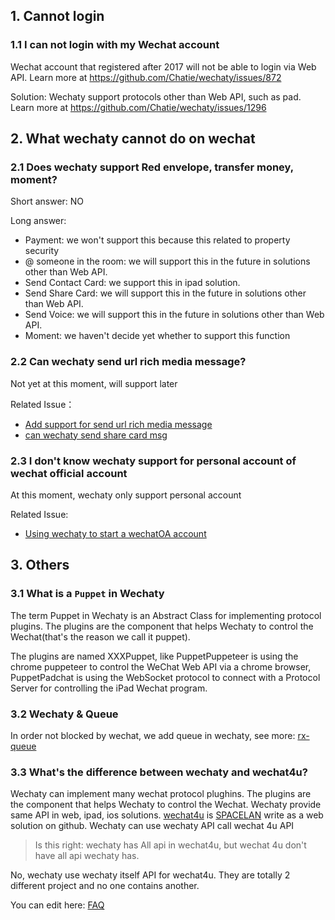 ## 1. Cannot login

### 1.1 I can not login with my Wechat account

Wechat account that registered after 2017 will not be able to login via Web API.  Learn more at <https://github.com/Chatie/wechaty/issues/872>

Solution: Wechaty support protocols other than Web API, such as pad. Learn more at <https://github.com/Chatie/wechaty/issues/1296>

## 2. What wechaty cannot do on wechat

### 2.1 Does wechaty support Red envelope, transfer money, moment?
Short answer: NO

Long answer:
- Payment: we won't support this because this related to property security
- @ someone in the room: we will support this in the future in solutions other than Web API.
- Send Contact Card: we support this in ipad solution.
- Send Share Card: we will support this in the future in solutions other than Web API.
- Send Voice: we will support this in the future in solutions other than Web API.
- Moment: we haven't decide yet whether to support this function

### 2.2 Can wechaty send url rich media message?

Not yet at this moment, will support later

Related Issue：
- [Add support for send url rich media message](https://github.com/Chatie/wechaty/issues/718)
- [can wechaty send share card msg](https://github.com/Chatie/wechaty/issues/824)


### 2.3 I don't know wechaty support for personal account of wechat official account

At this moment, wechaty only support personal account

Related Issue:
- [Using wechaty to start a wechatOA account](https://github.com/Chatie/wechaty/issues/1016)

## 3. Others

### 3.1 What is a `Puppet` in Wechaty

The term Puppet in Wechaty is an Abstract Class for implementing protocol plugins. The plugins are the component that helps Wechaty to control the Wechat(that's the reason we call it puppet).

The plugins are named XXXPuppet, like PuppetPuppeteer is using the chrome puppeteer to control the WeChat Web API via a chrome browser, PuppetPadchat is using the WebSocket protocol to connect with a Protocol Server for controlling the iPad Wechat program.

### 3.2 Wechaty & Queue
In order not blocked by wechat, we add queue in wechaty, see more: [rx-queue](https://github.com/zixia/rx-queue)

### 3.3 What's the difference between wechaty and wechat4u?

Wechaty can implement many wechat protocol plughins. The plugins are the component that helps Wechaty to control the Wechat. Wechaty provide same API in web, ipad, ios solutions. [wechat4u](https://github.com/nodeWechat/wechat4u) is [SPACELAN](https://github.com/spacelan) write as a web solution on github. Wechaty can use wechaty API call wechat 4u API

> Is this right: wechaty has All api in wechat4u, but wechat 4u don't have all api wechaty has.

No, wechaty use wechaty itself API for wechat4u. They are totally 2 different project and no one contains another.

You can edit here: [FAQ](https://github.com/Chatie/wechaty-getting-started/wiki/FAQ-EN)
